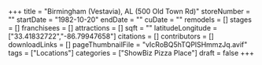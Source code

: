 +++
title = "Birmingham (Vestavia), AL (500 Old Town Rd)"
storeNumber = ""
startDate = "1982-10-20"
endDate = ""
cuDate = ""
remodels = []
stages = []
franchisees = []
attractions = []
sqft = ""
latitudeLongitude = ["33.41832722","-86.79947658"]
citations = []
contributors = []
downloadLinks = []
pageThumbnailFile = "vIcRoBQ5hTQPlSHmmzJq.avif"
tags = ["Locations"]
categories = ["ShowBiz Pizza Place"]
draft = false
+++
